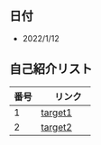 ## 日付
- 2022/1/12
## 自己紹介リスト
| 番号 |　リンク　|
| ----------- | ----------- |
| 1 | [target1](https://github.com/Ssoya1105/hello-world/blob/main/intro.md) |
| 2 | [target2](https://github.com/Ssoya1105/hello-world/blob/main/intro2.md) |


